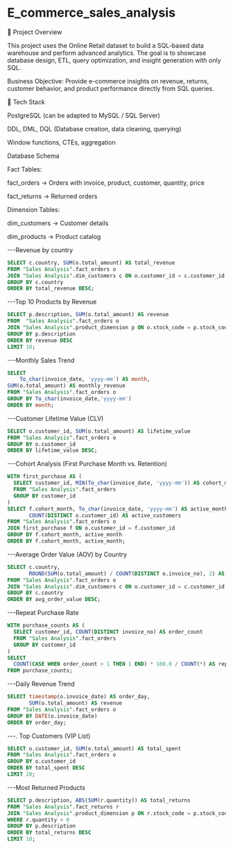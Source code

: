 # E_commerce_sales_analysis
🚀 Project Overview

This project uses the Online Retail dataset to build a SQL-based data warehouse and perform advanced analytics.
The goal is to showcase database design, ETL, query optimization, and insight generation with only SQL.

Business Objective: Provide e-commerce insights on revenue, returns, customer behavior, and product performance directly from SQL queries.

🔧 Tech Stack

PostgreSQL (can be adapted to MySQL / SQL Server)

DDL, DML, DQL (Database creation, data cleaning, querying)

Window functions, CTEs, aggregation

Database Schema

Fact Tables:

fact_orders → Orders with invoice, product, customer, quantity, price

fact_returns → Returned orders

Dimension Tables:

dim_customers → Customer details

dim_products → Product catalog





---Revenue by country

```SQL
SELECT c.country, SUM(o.total_amount) AS total_revenue
FROM "Sales Analysis".fact_orders o
JOIN "Sales Analysis".dim_customers c ON o.customer_id = c.customer_id
GROUP BY c.country
ORDER BY total_revenue DESC;
```

---Top 10 Products by Revenue
```SQL
SELECT p.description, SUM(o.total_amount) AS revenue
FROM  "Sales Analysis".fact_orders o
JOIN "Sales Analysis".product_dimension p ON o.stock_code = p.stock_code
GROUP BY p.description
ORDER BY revenue DESC
LIMIT 10;
```

---Monthly Sales Trend
```SQL
SELECT 
	To_char(invoice_date, 'yyyy-mm') AS month, 
SUM(o.total_amount) AS monthly_revenue
FROM "Sales Analysis".fact_orders o
GROUP BY To_char(invoice_date,'yyyy-mm')
ORDER BY month;
```

---Customer Lifetime Value (CLV)
```SQL
SELECT o.customer_id, SUM(o.total_amount) AS lifetime_value
FROM "Sales Analysis".fact_orders o
GROUP BY o.customer_id
ORDER BY lifetime_value DESC;
```

---Cohort Analysis (First Purchase Month vs. Retention)
```SQL
WITH first_purchase AS (
  SELECT customer_id, MIN(To_char(invoice_date, 'yyyy-mm')) AS cohort_month
  FROM "Sales Analysis".fact_orders
  GROUP BY customer_id
)
SELECT f.cohort_month, To_char(invoice_date, 'yyyy-mm') AS active_month,
       COUNT(DISTINCT o.customer_id) AS active_customers
FROM "Sales Analysis".fact_orders o
JOIN first_purchase f ON o.customer_id = f.customer_id
GROUP BY f.cohort_month, active_month
ORDER BY f.cohort_month, active_month;
```

---Average Order Value (AOV) by Country
```SQL
SELECT c.country, 
       ROUND(SUM(o.total_amount) / COUNT(DISTINCT o.invoice_no), 2) AS avg_order_value
FROM "Sales Analysis".fact_orders o
JOIN "Sales Analysis".dim_customers c ON o.customer_id = c.customer_id
GROUP BY c.country
ORDER BY avg_order_value DESC;
```

---Repeat Purchase Rate
```SQL
WITH purchase_counts AS (
  SELECT customer_id, COUNT(DISTINCT invoice_no) AS order_count
  FROM "Sales Analysis".fact_orders
  GROUP BY customer_id
)
SELECT 
  COUNT(CASE WHEN order_count > 1 THEN 1 END) * 100.0 / COUNT(*) AS repeat_purchase_rate
FROM purchase_counts;
```

---Daily Revenue Trend
```SQL
SELECT timestamp(o.invoice_date) AS order_day, 
       SUM(o.total_amount) AS revenue
FROM "Sales Analysis".fact_orders o
GROUP BY DATE(o.invoice_date)
ORDER BY order_day;
```

---. Top Customers (VIP List)
```SQL
SELECT o.customer_id, SUM(o.total_amount) AS total_spent
FROM "Sales Analysis".fact_orders o
GROUP BY o.customer_id
ORDER BY total_spent DESC
LIMIT 20;
```

---Most Returned Products
```SQL
SELECT p.description, ABS(SUM(r.quantity)) AS total_returns
FROM "Sales Analysis".fact_returns r
JOIN "Sales Analysis".product_dimension p ON r.stock_code = p.stock_code
WHERE r.quantity < 0
GROUP BY p.description
ORDER BY total_returns DESC
LIMIT 10;
```







